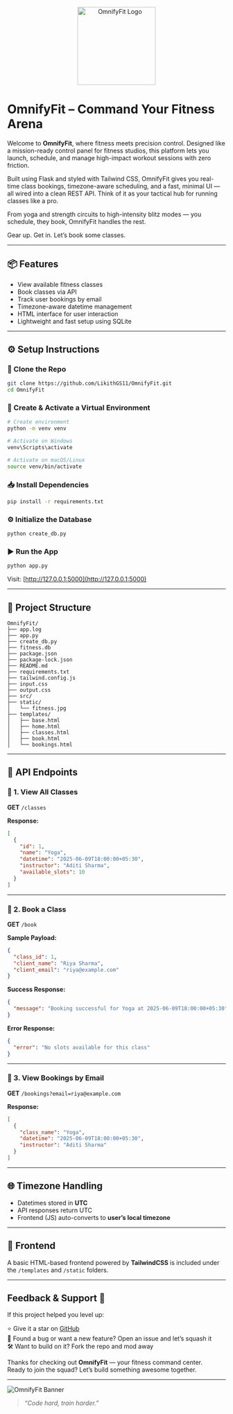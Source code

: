 <p align="center">
  <img src="https://cdn.prod.website-files.com/578142394a3a560c48f0927d/639c46744d03cc0429ce9a2d_Omnify%20Logo%20Dark-p-500.webp" alt="OmnifyFit Logo" width="180"/>
</p>

# OmnifyFit – Command Your Fitness Arena

Welcome to **OmnifyFit**, where fitness meets precision control. Designed like a mission-ready control panel for fitness studios, this platform lets you launch, schedule, and manage high-impact workout sessions with zero friction.

Built using Flask and styled with Tailwind CSS, OmnifyFit gives you real-time class bookings, timezone-aware scheduling, and a fast, minimal UI — all wired into a clean REST API. Think of it as your tactical hub for running classes like a pro.

From yoga and strength circuits to high-intensity blitz modes — you schedule, they book, OmnifyFit handles the rest.

Gear up. Get in. Let’s book some classes.

---

## 📦 Features

- View available fitness classes
- Book classes via API
- Track user bookings by email
- Timezone-aware datetime management
- HTML interface for user interaction
- Lightweight and fast setup using SQLite

---

## ⚙️ Setup Instructions

### 🔁 Clone the Repo

```bash
git clone https://github.com/LikithGS11/OmnifyFit.git
cd OmnifyFit
```

### 🐍 Create & Activate a Virtual Environment

```bash
# Create environment
python -m venv venv

# Activate on Windows
venv\Scripts\activate

# Activate on macOS/Linux
source venv/bin/activate
```

### 📥 Install Dependencies

```bash
pip install -r requirements.txt
```

### ⚙️ Initialize the Database

```bash
python create_db.py
```

### ▶️ Run the App

```bash
python app.py
```

Visit: [http://127.0.0.1:5000](http://127.0.0.1:5000)

---

## 📁 Project Structure

```
OmnifyFit/
├── app.log
├── app.py
├── create_db.py
├── fitness.db
├── package.json
├── package-lock.json
├── README.md
├── requirements.txt
├── tailwind.config.js
├── input.css
├── output.css
├── src/
├── static/
│   └── fitness.jpg
├── templates/
│   ├── base.html
│   ├── home.html
│   ├── classes.html
│   ├── book.html
│   └── bookings.html
```

---

## 📌 API Endpoints

### 📍 1. View All Classes

**GET** `/classes`

**Response:**
```json
[
  {
    "id": 1,
    "name": "Yoga",
    "datetime": "2025-06-09T18:00:00+05:30",
    "instructor": "Aditi Sharma",
    "available_slots": 10
  }
]
```

---

### 📍 2. Book a Class

**GET** `/book`

**Sample Payload:**
```json
{
  "class_id": 1,
  "client_name": "Riya Sharma",
  "client_email": "riya@example.com"
}
```

**Success Response:**
```json
{
  "message": "Booking successful for Yoga at 2025-06-09T18:00:00+05:30"
}
```

**Error Response:**
```json
{
  "error": "No slots available for this class"
}
```

---

### 📍 3. View Bookings by Email

**GET** `/bookings?email=riya@example.com`

**Response:**
```json
[
  {
    "class_name": "Yoga",
    "datetime": "2025-06-09T18:00:00+05:30",
    "instructor": "Aditi Sharma"
  }
]
```

---

## 🌐 Timezone Handling

- Datetimes stored in **UTC**
- API responses return UTC
- Frontend (JS) auto-converts to **user’s local timezone**

---

## 🧪 Frontend

A basic HTML-based frontend powered by **TailwindCSS** is included under the `/templates` and `/static` folders.

---

## Feedback & Support 🚀

If this project helped you level up:

⭐️ Give it a star on [GitHub](https://github.com/LikithGS11/OmnifyFit)  
🐛 Found a bug or want a new feature? Open an issue and let’s squash it  
🛠 Want to build on it? Fork the repo and mod away

Thanks for checking out **OmnifyFit** — your fitness command center.  
Ready to join the squad? Let’s build something awesome together.

---

![OmnifyFit Banner]([https://cdn.pixabay.com/photo/2016/11/22/19/15/workout-1850925_1280.jpg](https://cdn.prod.website-files.com/578142394a3a560c48f0927d/639c46744d03cc0429ce9a2d_Omnify%20Logo%20Dark-p-500.webp))

> *“Code hard, train harder.”*
